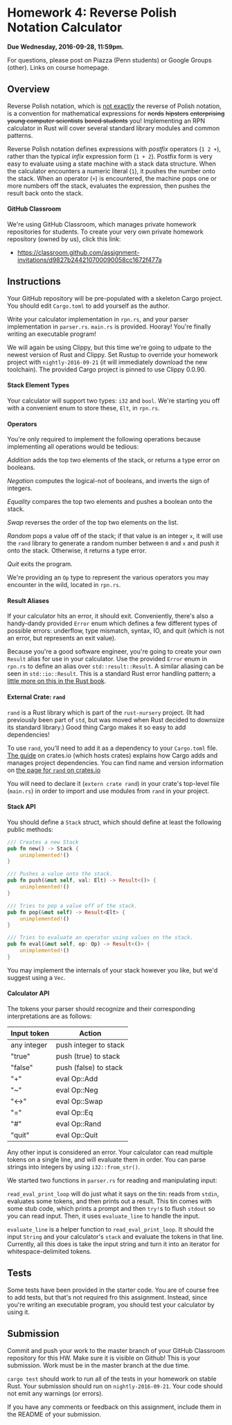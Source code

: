 # Homework 4: Reverse Polish Notation Calculator

**Due Wednesday, 2016-09-28, 11:59pm.**

For questions, please post on Piazza (Penn students) or Google Groups (other).
Links on course homepage.

## Overview

Reverse Polish notation, which is [not exactly][rpn] the reverse of Polish
notation, is a convention for mathematical expressions for ~~nerds~~
~~hipsters~~ ~~enterprising young computer scientists~~ ~~bored students~~ you!
Implementing an RPN calculator in Rust will cover several standard library
modules and common patterns.

[rpn]: https://en.wikipedia.org/wiki/Reverse_Polish_notation#Explanation

Reverse Polish notation defines expressions with _postfix_ operators (`1 2 +`),
rather than the typical _infix_ expression form (`1 + 2`). Postfix form is very
easy to evaluate using a state machine with a stack data structure. When
the calculator encounters a numeric literal (`1`), it pushes the number onto the
stack. When an operator (`+`) is encountered, the machine pops one or more
numbers off the stack, evaluates the expression, then pushes the result back
onto the stack.

#### GitHub Classroom

We're using GitHub Classroom, which manages private homework repositories
for students. To create your very own private homework repository (owned by
us), click this link:

* https://classroom.github.com/assignment-invitations/d9827b244210700090058cc1672f477a

## Instructions

Your GitHub repository will be pre-populated with a skeleton Cargo
project. You should edit `Cargo.toml` to add yourself as the author.

Write your calculator implementation in `rpn.rs`, and your parser
implementation in `parser.rs`. `main.rs` is provided. Hooray! You're finally
writing an executable program!

We will again be using Clippy, but this time we're going to udpate to the newest
version of Rust and Clippy. Set Rustup to override your homework project with
`nightly-2016-09-21` (it will immediately download the new toolchain). The
provided Cargo project is pinned to use Clippy 0.0.90.

#### Stack Element Types

Your calculator will support two types: `i32` and `bool`. We're starting you off
with a convenient enum to store these, `Elt`, in `rpn.rs`.

#### Operators

You're only required to implement the following operations because implementing
all operations would be tedious:

_Addition_ adds the top two elements of the stack, or returns a type error on booleans.

_Negation_ computes the logical-not of booleans, and inverts the sign of integers.

_Equality_ compares the top two elements and pushes a boolean onto the stack.

_Swap_ reverses the order of the top two elements on the list.

_Random_ pops a value off of the stack; if that value is an integer `x`, it will
use the `rand` library to generate a random number between `0` and `x` and push
it onto the stack. Otherwise, it returns a type error.

_Quit_ exits the program.

We're providing an `Op` type to represent the various operators you may
encounter in the wild, located in `rpn.rs`.

#### Result Aliases

If your calculator hits an error, it should exit. Conveniently, there's also a
handy-dandy provided `Error` enum which defines a few different types of
possible errors: underflow, type mismatch, syntax, IO, and quit (which is not an
error, but represents an exit value).

Because you're a good software engineer, you're going to create your own
`Result` alias for use in your calculator. Use the provided `Error` enum in
`rpn.rs` to define an alias over `std::result::Result`. A similar aliasing can
be seen in `std::io::Result`. This is a standard Rust error handling pattern; a
[little more on this in the Rust book][errorbook].

[errorbook]: https://doc.rust-lang.org/stable/book/error-handling.html#the-result-type-alias-idiom

#### External Crate: `rand`

`rand` is a Rust library which is part of the `rust-nursery` project. (It had
previously been part of `std`, but was moved when Rust decided to downsize its
standard library.) Good thing Cargo makes it so easy to add dependencies!

To use `rand`, you'll need to add it as a dependency to your `Cargo.toml` file.
[The guide][crates-guide] on crates.io (which hosts crates) explains how Cargo
adds and manages project dependencies.
You can find name and version information on [the page for `rand` on
crates.io](https://crates.io/crates/rand)

[crates-guide]: http://doc.crates.io/guide.html#adding-dependencies

You will need to declare it (`extern crate rand`) in your crate's
top-level file (`main.rs`) in order to import and use modules from `rand` in
your project.

#### Stack API

You should define a `Stack` struct, which should define at least the following
public methods:

```rust
/// Creates a new Stack
pub fn new() -> Stack {
    unimplemented!()
}

/// Pushes a value onto the stack.
pub fn push(&mut self, val: Elt) -> Result<()> {
    unimplemented!()
}

/// Tries to pop a value off of the stack.
pub fn pop(&mut self) -> Result<Elt> {
    unimplemented!()
}

/// Tries to evaluate an operator using values on the stack.
pub fn eval(&mut self, op: Op) -> Result<()> {
    unimplemented!()
}
```

You may implement the internals of your stack however you like, but we'd suggest
using a `Vec`.

#### Calculator API

The tokens your parser should recognize and their corresponding interpretations
are as follows:

| Input token | Action                |
| ----------- | --------------------- |
| any integer | push integer to stack |
| "true"      | push (true) to stack  |
| "false"     | push (false) to stack |
| "+"         | eval Op::Add          |
| "~"         | eval Op::Neg          |
| "<->"       | eval Op::Swap         |
| "="         | eval Op::Eq           |
| "#"         | eval Op::Rand         |
| "quit"      | eval Op::Quit         |

Any other input is considered an error. Your calculator can read multiple tokens
on a single line, and will evaluate them in order. You can parse strings into
integers by using `i32::from_str()`.

We started two functions in `parser.rs` for reading and manipulating input:

`read_eval_print_loop` will do just what it says on the tin: reads from `stdin`,
evaluates some tokens, and then prints out a result. This tin comes with some
stub code, which prints a prompt and then `try!`s to flush `stdout` so you can
read input. Then, it uses `evaluate_line` to handle the input.

`evaluate_line` is a helper function to `read_eval_print_loop`. It should the
input `String` and your calculator's `stack` and evaluate the tokens in that
line. Currently, all this does is take the input string and turn it into an
iterator for whitespace-delimited tokens.

## Tests

Some tests have been provided in the starter code. You are of course free to add
tests, but that's not required fro this assignment. Instead, since you're
writing an executable program, you should test your calculator by using it.

## Submission

Commit and push your work to the master branch of your GitHub Classroom
repository for this HW. Make sure it is visible on Github! This is your
submission. Work must be in the master branch at the due time.

`cargo test` should work to run all of the tests in your homework on stable
Rust.
Your submission should run on `nightly-2016-09-21`.
Your code should not emit any warnings (or errors).

If you have any comments or feedback on this assignment, include them in the
README of your submission.

